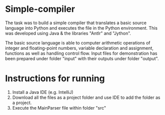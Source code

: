 # Simple-compiler
The task was to build a simple compiler that translates a basic source language into Python and executes the file in the Python environment. This was developed using Java & the libraries "Antlr" and "Jython".

The basic source language is able to computer arithmetic operations of integer and floating-point numbers, variable declaration and assignment, functions as well as handling control flow. Input files for demonstration has been prepared under folder "input" with their outputs under folder "output".

# Instructions for running
1. Install a Java IDE (e.g. IntelliJ)
2. Download all the files as a project folder and use IDE to add the folder as a project.
3. Execute the MainParser file within folder "src"

